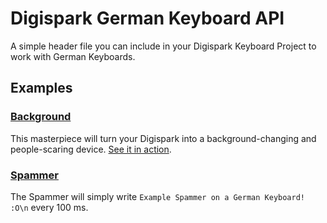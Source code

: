 # Digispark German Keyboard API

A simple header file you can include in your Digispark Keyboard Project to work with German Keyboards.

## Examples

### [Background](https://github.com/timmyrs/Digispark-German-Keyboard-API/blob/master/examples/Background.ino)

This masterpiece will turn your Digispark into a background-changing and people-scaring device. [See it in action](https://twitter.com/timmyrsde/status/870413338592915457).

### [Spammer](https://github.com/timmyrs/Digispark-German-Keyboard-API/blob/master/examples/Spammer.ino)

The Spammer will simply write `Example Spammer on a German Keyboard! :O\n` every 100 ms.
